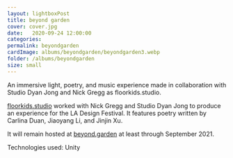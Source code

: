 ```yaml
---
layout: lightboxPost
title: beyond garden
cover: cover.jpg
date:   2020-09-24 12:00:00
categories: 
permalink: beyondgarden
cardImage: albums/beyondgarden/beyondgarden3.webp
folder: /albums/beyondgarden
size: small
---
```


An immersive light, poetry, and music experience made in collaboration with Studio Dyan Jong and Nick Gregg as floorkids.studio.

<!--more-->

[floorkids.studio](https://floorkids.studio) worked with Nick Gregg and Studio Dyan Jong to produce an experience for the LA Design Festival.
It features poetry written by Carlina Duan, Jiaoyang Li, and Jinjin Xu.

It will remain hosted at [beyond.garden](https://beyond.garden) at least through September 2021.

Technologies used: Unity
